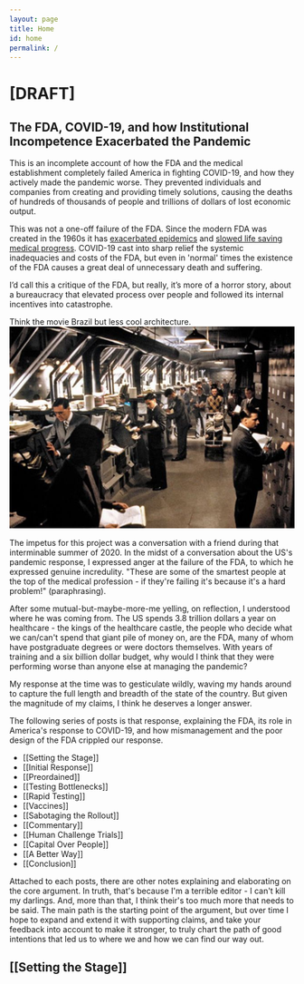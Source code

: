 ```yaml
---
layout: page
title: Home
id: home
permalink: /
---
```


# [DRAFT] 
## The FDA, COVID-19, and how Institutional Incompetence Exacerbated the Pandemic

This is an incomplete account of how the FDA and the medical establishment completely failed America in fighting COVID-19, and how they actively made the pandemic worse. They prevented individuals and companies from creating and providing timely solutions, causing the deaths of hundreds of thousands of people and trillions of dollars of lost economic output.

This was not a one-off failure of the FDA. Since the modern FDA was created in the 1960s it has [exacerbated epidemics](https://journals.sagepub.com/doi/abs/10.1177/0098858817701959) and [slowed life saving medical progress](https://www.jstor.org/stable/1830639?seq=1). COVID-19 cast into sharp relief the systemic inadequacies and costs of the FDA, but even in 'normal' times the existence of the FDA causes a great deal of unnecessary death and suffering.

I’d call this a critique of the FDA, but really, it’s more of a horror story, about a bureaucracy that elevated process over people and followed its internal incentives into catastrophe.

Think the movie Brazil but less cool architecture. ![](assets/brazil.png)

The impetus for this project was a conversation with a friend during that interminable summer of 2020. In the midst of a conversation about the US's pandemic response, I expressed anger at the failure of the FDA, to which he expressed genuine incredulity. "These are some of the smartest people at the top of the medical profession - if they're failing it's because it's a hard problem!" (paraphrasing). 

After some mutual-but-maybe-more-me yelling, on reflection, I understood where he was coming from. The US spends 3.8 trillion dollars a year on healthcare - the kings of the healthcare castle, the people who decide what we can/can't spend that giant pile of money on, are the FDA, many of whom have postgraduate degrees or were doctors themselves. With years of training and a six billion dollar budget, why would I think that they were performing worse than anyone else at managing the pandemic?

My response at the time was to gesticulate wildly, waving my hands around to capture the full length and breadth of the state of the country. But given the magnitude of my claims, I think he deserves a longer answer.

The following series of posts is that response, explaining the FDA, its role in America's response to COVID-19, and how mismanagement and the poor design of the FDA crippled our response.

- [[Setting the Stage]]
- [[Initial Response]]
- [[Preordained]]
- [[Testing Bottlenecks]]
- [[Rapid Testing]]
- [[Vaccines]]
- [[Sabotaging the Rollout]]
- [[Commentary]]
- [[Human Challenge Trials]]
- [[Capital Over People]]
- [[A Better Way]]
- [[Conclusion]]


Attached to each posts, there are other notes explaining and elaborating on the core argument. In truth, that's because I'm a terrible editor - I can't kill my darlings. And, more than that, I think their's too much more that needs to be said. The main path is the starting point of the argument, but over time I hope to expand and extend it with supporting claims, and take your feedback into account to make it stronger, to truly chart the path of good intentions that led us to where we  and how we can find our way out.

## [[Setting the Stage]]

